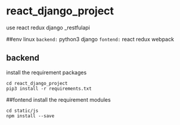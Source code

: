 # react_django_project
use react redux django _restfulapi

##env
linux
`backend:`
python3
django
`fontend:`
react
redux
webpack

## backend 
install the requirement packages
```
cd react_django_project
pip3 install -r requirements.txt
```
##fontend
install the requirement modules
```
cd static/js
npm install --save
```
